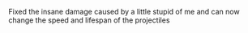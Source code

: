 Fixed the insane damage caused by a little stupid of me and can now change the speed and lifespan of the projectiles
